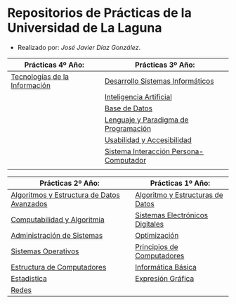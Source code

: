 # Repositorios de Prácticas de la Universidad de La Laguna


- Realizado por: *José Javier Díaz González*.

| **Prácticas 4º Año:**                                                 | **Prácticas 3º Año:**                                                           |
|-----------------------------------------------------------------------|---------------------------------------------------------------------------------|
| [Tecnologías de la Información](https://github.com/javiidiazglez/TIO) | [Desarrollo Sistemas Informáticos](https://github.com/javiidiazglez/DSI)        |
|                                                                       | [Inteligencia Artificial](https://github.com/javiidiazglez/IA)                  |
|                                                                       | [Base de Datos](https://github.com/javiidiazglez/BDD)                           |
|                                                                       | [Lenguaje y Paradigma de Programación](https://github.com/javiidiazglez/LPP)    |
|                                                                       | [Usabilidad y Accesibilidad](https://github.com/javiidiazglez/UyA)              |
|                                                                       | [Sistema Interacción Persona-Computador](https://github.com/javiidiazglez/SIPC) |
|                                                                       |                                                                                 |

| **Prácticas 2º Año:**                                                                | **Prácticas 1º Año:**                                                     |
|--------------------------------------------------------------------------------------|---------------------------------------------------------------------------|
| [Algoritmos y Estructura de Datos Avanzados](https://github.com/javiidiazglez/AyEDA) | [Algoritmo y Estructuras de Datos](https://github.com/javiidiazglez/AyED) |
| [Computabilidad y Algoritmia](https://github.com/javiidiazglez/CyA)                  | [Sistemas Electrónicos Digitales](https://github.com/javiidiazglez/SED)   |
| [Administración de Sistemas](https://github.com/javiidiazglez/AS)                    | [Optimización](https://github.com/javiidiazglez/Optimizacion)             |
| [Sistemas Operativos](https://github.com/javiidiazglez/SO)                           | [Principios de Computadores](https://github.com/javiidiazglez/PC)         |
| [Estructura de Computadores](https://github.com/javiidiazglez/EC)                    | [Informática Básica](https://github.com/javiidiazglez/IB)                 |
| [Estadistica](https://github.com/javiidiazglez/Estadistica)                          | [Expresión Gráfica](https://github.com/javiidiazglez/Expresion-Grafica)   |
| [Redes](https://github.com/javiidiazglez/Redes)                                      |                                                                           |


